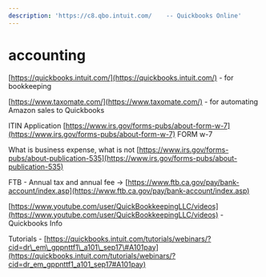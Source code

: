 ```yaml
---
description: 'https://c8.qbo.intuit.com/    -- Quickbooks Online'
---
```


# accounting

[https://quickbooks.intuit.com/](https://quickbooks.intuit.com/) - for bookkeeping

[https://www.taxomate.com/](https://www.taxomate.com/) - for automating Amazon sales to Quickbooks

ITIN Application [https://www.irs.gov/forms-pubs/about-form-w-7](https://www.irs.gov/forms-pubs/about-form-w-7) FORM w-7

What is business expense, what is not [https://www.irs.gov/forms-pubs/about-publication-535](https://www.irs.gov/forms-pubs/about-publication-535)

FTB - Annual tax and annual fee -&gt; [https://www.ftb.ca.gov/pay/bank-account/index.asp](https://www.ftb.ca.gov/pay/bank-account/index.asp)

[https://www.youtube.com/user/QuickBookkeepingLLC/videos](https://www.youtube.com/user/QuickBookkeepingLLC/videos) - Quickbooks Info

Tutorials - [https://quickbooks.intuit.com/tutorials/webinars/?cid=dr\_em\_gppnttf1\_a101\_sep17\#A101pay](https://quickbooks.intuit.com/tutorials/webinars/?cid=dr_em_gppnttf1_a101_sep17#A101pay)



